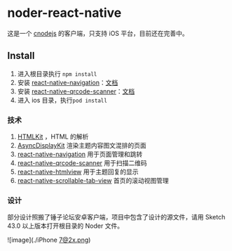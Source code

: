 # noder-react-native

这是一个 [cnodejs](https://cnodejs.org/) 的客户端，只支持 iOS 平台，目前还在完善中。


## Install
1. 进入根目录执行 `npm install`
2. 安装 [react-native-navigation](https://github.com/wix/react-native-navigation)：[文档](http://wix.github.io/react-native-navigation/#/installation-ios)
3. 安装 [react-native-qrcode-scanner](https://github.com/moaazsidat/react-native-qrcode-scanner)：[文档](https://github.com/moaazsidat/react-native-qrcode-scanner)
4. 进入 ios 目录，执行`pod install`

### 技术
1. [HTMLKit](https://github.com/iabudiab/HTMLKit) ，HTML 的解析
2. [AsyncDisplayKit](https://github.com/facebook/AsyncDisplayKit) 渲染主题内容图文混排的页面
3. [react-native-navigation](https://github.com/wix/react-native-navigation) 用于页面管理和跳转
4. [react-native-qrcode-scanner](https://github.com/moaazsidat/react-native-qrcode-scanner) 用于扫描二维码
5. [react-native-htmlview](https://github.com/jsdf/react-native-htmlview) 用于主题回复的显示
6. [react-native-scrollable-tab-view](https://github.com/skv-headless/react-native-scrollable-tab-view) 首页的滚动视图管理

### 设计

部分设计照搬了锤子论坛安卓客户端，项目中包含了设计的源文件，请用 Sketch 43.0 以上版本打开根目录的 Noder 文件。

![image](./iPhone 7@2x.png)

